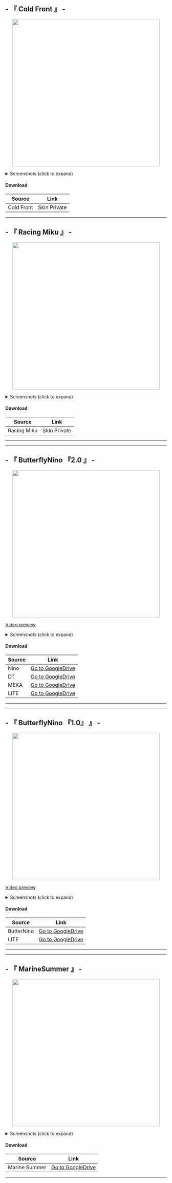 
## - 『 Cold Front 』 -


<p align="center"><img src="https://i.imgur.com/ywTE8BR.png" height="460"></p>

<details>
<summary>Screenshots (click to expand)</summary>
<p align="center"><img src="https://i.imgur.com/bycL6EJ.jpeg" title="Menu Background"height="480"></p>
<p align="center"><img src="https://i.imgur.com/l7ya2Ow.jpeg" title="Direct"height="480"></p>
<p align="center"><img src="https://i.imgur.com/DxKQ3pW.jpeg" title="Song Select"height="480"></p>
<p align="center"><img src="https://i.imgur.com/wENLsGQ.jpeg" title="Select Modes"height="480"></p>
<p align="center"><img src="https://i.imgur.com/2kqDnjs.jpeg" title="Mod Icons"height="480"></p>
<p align="center"><img src="https://i.imgur.com/M78NqH3.jpeg" title="Gameplay circles"height="480"></p>
<p align="center"><img src="https://i.imgur.com/Nmu6p5q.jpeg" title="Screen Pause"height="480"></p>
<p align="center"><img src="https://i.imgur.com/nMxpyvV.jpeg" title="Screen Fail"height="480"></p>
<p align="center"><img src="https://i.imgur.com/pk2SYKX.jpeg" title="Screen Skip"height="480"></p>
<p align="center"><img src="https://i.imgur.com/Txl7WfJ.jpeg" title="Screen Pass"height="480"></p>
<p align="center"><img src="https://i.imgur.com/8M8agck.jpeg" title="Screen Fail"height="480"></p>
<p align="center"><img src="https://i.imgur.com/I1vRKmf.jpeg" title="Ranking Panel"height="480"></p>
<p align="center"><img src="https://i.imgur.com/50TQMiQ.jpeg" title="Ranking Panel"height="480"></p>
</details>

#### Download
Source|Link|
|---|---|
|Cold Front|Skin Private|

___

## - 『 Racing Miku 』 -


<p align="center"><img src="https://i.imgur.com/1wxUQpI.png" height="460"></p>

<details>
<summary>Screenshots (click to expand)</summary>
<p align="center"><img src="https://i.imgur.com/6Brfz2w.png" title="Welcome"height="480"></p>
<p align="center"><img src="https://i.imgur.com/o9zIUdM.png" title="Menu Background"height="480"></p>
<p align="center"><img src="https://i.imgur.com/irM5B7J.png" title="Direct"height="480"></p>
<p align="center"><img src="https://i.imgur.com/EfvBQvo.png" title="Song Select"height="480"></p>
<p align="center"><img src="https://i.imgur.com/AR57Bfn.png" title="Select Modes"height="480"></p>
<p align="center"><img src="https://i.imgur.com/XsZ0cMM.png" title="Mod Icons"height="480"></p>
<p align="center"><img src="https://i.imgur.com/r8sq8Qg.png" title="Gameplay circles"height="480"></p>
<p align="center"><img src="https://i.imgur.com/sVzMIUy.png" title="Screen Pause"height="480"></p>
<p align="center"><img src="https://i.imgur.com/2SnFvH0.png" title="Screen Fail"height="480"></p>
<p align="center"><img src="https://i.imgur.com/Gyap1lj.png" title="Screen Skip"height="480"></p>
<p align="center"><img src="https://i.imgur.com/wVeCcY5.png" title="Screen Pass"height="480"></p>
<p align="center"><img src="https://i.imgur.com/OoJuT3t.png" title="Screen Fail"height="480"></p>
<p align="center"><img src="https://i.imgur.com/MNWJ2f1.png" title="Ranking Panel"height="480"></p>
<p align="center"><img src="https://i.imgur.com/pkPkj2e.png" title="Ranking Panel"height="480"></p>
</details>

#### Download
Source|Link|
|---|---|
|Racing Miku|Skin Private|

___
___

## - 『 ButterflyNino 『2.0 』 -


<p align="center"><img src="https://i.imgur.com/sIQAVax.jpg" height="460"></p>

<a href="https://youtu.be/YZAfXbyhOYI" target="_blank">Video preview</a>

<details>
<summary>Screenshots (click to expand)</summary>
<p align="center"><img src="https://i.imgur.com/89npuLC.png" title="Welcome"height="480"></p>
<p align="center"><img src="https://i.imgur.com/ItlA0Vq.png" title="Menu Background"height="480"></p>
<p align="center"><img src="https://i.imgur.com/2cO79Cg.png" title="Song Select"height="480"></p>
<p align="center"><img src="https://i.imgur.com/8yfAtxs.png" title="Select Modes"height="480"></p>
<p align="center"><img src="https://i.imgur.com/20ubdqO.png" title="Mod Icons"height="480"></p>
<p align="center"><img src="https://i.imgur.com/vqdETRH.png" title="Gameplay circles"height="480"></p>
<p align="center"><img src="https://i.imgur.com/AgljmAH.png" title="Gameplay circles"height="480"></p>
<p align="center"><img src="https://i.imgur.com/e1PFGx5.png" title="Screen Pause"height="480"></p>
<p align="center"><img src="https://i.imgur.com/EuHgnIo.png" title="Screen Fail"height="480"></p>
<p align="center"><img src="https://i.imgur.com/zzmKwfZ.png" title="Screen Skip"height="480"></p>
<p align="center"><img src="https://i.imgur.com/FWddiXR.png" title="Screen Pass"height="480"></p>
<p align="center"><img src="https://i.imgur.com/5e1HBtV.png" title="Screen Fail"height="480"></p>
<p align="center"><img src="https://i.imgur.com/lXga8ca.png" title="Ranking Panel"height="480"></p>
<p align="center"><img src="https://i.imgur.com/CuoVWq5.png" title="Ranking Panel"height="480"></p>
</details>

#### Download
Source|Link|
|---|---|
|Nino|[Go to GoogleDrive](https://drive.google.com/file/d/1uu3dajo5vpdX8QOf6rVSVz4TMRhcMQRw/view?usp=share_link)|
|DT|[Go to GoogleDrive](https://drive.google.com/file/d/1QCnGqyEAK-uak_bENniI4YKYl9qSTCLT/view?usp=share_link)|
|MEKA|[Go to GoogleDrive](https://drive.google.com/file/d/1zMfCixbzMiFBNSvO1eg07SHKMp3PUCCT/view?usp=share_link)|
|LITE|[Go to GoogleDrive](https://drive.google.com/file/d/1zMfCixbzMiFBNSvO1eg07SHKMp3PUCCT/view?usp=share_link)|

___
___

## - 『 ButterflyNino 『1.0』 』 -

<p align="center"><img src="https://i.imgur.com/SZE2RVy.png" height="460"></p>

<a href="https://youtu.be/YZAfXbyhOYI" target="_blank">Video preview</a>

<details>
<summary>Screenshots (click to expand)</summary>
<p align="center"><img src="https://i.imgur.com/4NQemaH.png" title="Menu Background" height="480"></p>
<p align="center"><img src="https://i.imgur.com/nanq9lE.png" title="Song Select" height="480"></p>
<p align="center"><img src="https://i.imgur.com/sCiCMO8.png" title="Select Modes" height="480"></p>
<p align="center"><img src="https://i.imgur.com/d9lhWCY.png" title="Mod Icons" height="480"></p>
<p align="center"><img src="https://i.imgur.com/N5lKWXl.png" title="Gameplay circles" height="480"></p>
<p align="center"><img src="https://i.imgur.com/WccpqNh.png" title="Gameplay circles" height="480"></p>
<p align="center"><img src="https://i.imgur.com/fitdLdF.png" title="Screen Pause" height="480"></p>
<p align="center"><img src="https://i.imgur.com/bfjLbo3.png" title="Screen Fail" height="480"></p>
<p align="center"><img src="https://i.imgur.com/f2wYR1Z.png" title="Screen Skip" height="480"></p>
<p align="center"><img src="https://i.imgur.com/XqZahKx.png" title="Screen Pass" height="480"</p>
<p align="center"><img src="https://i.imgur.com/tq63asq.png" title="Screen Fail" height="480"></p>
<p align="center"><img src="https://i.imgur.com/aDvlpC4.png" title="Ranking Panel" height="480"></p>
<p align="center"><img src="https://i.imgur.com/f90Z9f9.png" title="Ranking Panel" height="480"></p>
</details>

#### Download
Source|Link|
|---|---|
|ButterNino|[Go to GoogleDrive](https://drive.google.com/file/d/1vedHObcDVFX-ObyopIfkVlqu2cUwQIG3/view?usp=share_link)|
|LITE|[Go to GoogleDrive](https://drive.google.com/file/d/1mAPOMps8pKosxApA0J7MGh0iQ7EfpDbS/view?usp=share_link)|

___
___

## - 『 MarineSummer 』 -

<p align="center"><img src="https://i.imgur.com/o63ldJc.png" height="460"></p>

<details>
<summary>Screenshots (click to expand)</summary>
<p align="center"><img src="https://i.imgur.com/woV0jMa.png" title="Menu Background"height="480"></p>
<p align="center"><img src="https://i.imgur.com/WV2qDdN.png" title="Song Select"height="480"></p>
<p align="center"><img src="https://i.imgur.com/MYEIR3Y.png" title="Select Modes"height="480"></p>
<p align="center"><img src="https://i.imgur.com/rYdkcfA.png" title="Mod Icons"height="480"></p>
<p align="center"><img src="https://i.imgur.com/eqRnth1.png" title="Gameplay circles"height="480"></p>
<p align="center"><img src="https://i.imgur.com/AYMYIh5.png" title="Gameplay circles"height="480"></p>
<p align="center"><img src="https://i.imgur.com/Um6W2CC.png" title="Screen Pause"height="480"></p>
<p align="center"><img src="https://i.imgur.com/y7rjjH9.png" title="Screen Fail"height="480"></p>
<p align="center"><img src="https://i.imgur.com/4jd7W6f.png" title="Screen Skip"height="480"></p>
<p align="center"><img src="https://i.imgur.com/m3oLtTj.png" title="Screen Pass"height="480"></p>
<p align="center"><img src="https://i.imgur.com/SI4zsOK.png" title="Screen Fail"height="480"></p>
<p align="center"><img src="https://i.imgur.com/0I05f1x.png" title="Ranking Panel"height="480"></p>
<p align="center"><img src="https://i.imgur.com/nY6DXMP.png" title="Ranking Panel"height="480"></p>
</details>

#### Download
Source|Link|
|---|---|
|Marine Summer|[Go to GoogleDrive](https://drive.google.com/drive/folders/1fMg8XaYirHaV84kC035nMiAbrpOAec6N?usp=share_link)|

___
